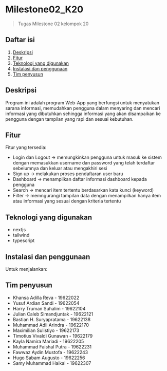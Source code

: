 # Milestone02_K20
> Tugas Milestone 02 kelompok 20

## Daftar isi
1. [Deskripsi](#Deskripsi)
2. [Fitur](#Fitur)
3. [Teknologi yang digunakan](#Teknologi-yang-digunakan)
4. [Instalasi dan penggunaan](#Instalasi-dan-penggunaan)
5. [Tim penyusun](#Tim-penyusun)

## Deskripsi
Program ini adalah program Web-App yang berfungsi untuk menyatukan sarana informasi, memudahkan pengguna dalam menyaring dan mencari informasi yang dibutuhkan sehingga informasi yang akan disampaikan ke pengguna dengan tampilan yang rapi dan sesuai kebutuhan.

## Fitur
Fitur yang tersedia:
- Login dan Logout -> memungkinkan pengguna untuk masuk ke sistem dengan memasukkan username dan password yang telah terdaftar sebelumnya dan keluar atau mengakhiri sesi
- Sign up -> melakukan proses pendaftaran user baru
- Dashboard -> menampilkan daftar informasi dashboard kepada pengguna
- Search -> mencari item tertentu berdasarkan kata kunci (keyword)
- Filter -> memngurangi tampilan data dengan menampilkan hanya item atau informasi yang sesuai dengan kriteria tertentu

## Teknologi yang digunakan
- nextjs 
- tailwind
- typescript

## Instalasi dan penggunaan
Untuk menjalankan:

## Tim penyusun
- Khansa Adilla Reva - 19622022
- Yusuf Ardian Sandi - 19622054
- Harry Truman Suhalim - 19622104
- Julian Caleb Simandjuntak - 19622121
- Bastian H. Suryapratama - 19622138
- Muhammad Adli Arindra - 19622170
- Maximilian Sulistiyo - 19622173
- Timotius Vivaldi Gunawan - 19622179
- Kayla Namira Mariadi - 19622205
- Muhammad Faishal Putra - 19622231
- Fawwaz Aydin Mustofa - 19622243
- Hugo Sabam Augusto - 19622256
- Samy Muhammad Haikal - 19622307
